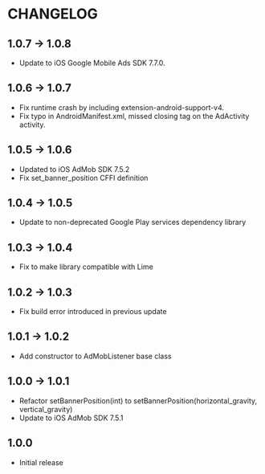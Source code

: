 # CHANGELOG

## 1.0.7 -> 1.0.8
* Update to iOS Google Mobile Ads SDK 7.7.0.

## 1.0.6 -> 1.0.7
* Fix runtime crash by including extension-android-support-v4.
* Fix typo in AndroidManifest.xml, missed closing tag on the AdActivity activity.

## 1.0.5 -> 1.0.6
* Updated to iOS AdMob SDK 7.5.2
* Fix set_banner_position CFFI definition

## 1.0.4 -> 1.0.5
* Update to non-deprecated Google Play services dependency library

## 1.0.3 -> 1.0.4
* Fix to make library compatible with Lime

## 1.0.2 -> 1.0.3
* Fix build error introduced in previous update

## 1.0.1 -> 1.0.2
* Add constructor to AdMobListener base class

## 1.0.0 -> 1.0.1
* Refactor setBannerPosition(int) to setBannerPosition(horizontal_gravity, vertical_gravity)
* Update to iOS AdMob SDK 7.5.1

## 1.0.0
* Initial release